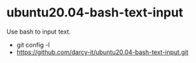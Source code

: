 # ubuntu20.04-bash-text-input
Use bash to input text.

- git config -l
- https://github.com/darcy-it/ubuntu20.04-bash-text-input.git
